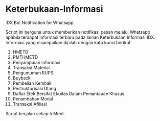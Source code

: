 # Keterbukaan-Informasi
IDX Bot Notification for Whatsapp

Script ini berguna untuk memberikan notifikasi pesan melalui Whatsapp apabila terdapat informasi terbaru pada laman Keterbukaan Informasi IDX. Informasi yang disampaikan dipilah dengan kata kunci berikut:
1. HMETD
2. PMTHMETD
3. Penyampaian Informasi
4. Transaksi Material
5. Pengumuman RUPS
6. Buyback
7. Pembelian Kembali
8. Restrukturisasi Utang
9. Daftar Efek Bersifat Ekuitas Dalam Pemantauan Khusus
10. Penambahan Modal
11. Transaksi Afiliasi

Script berjalan setiap 5 Menit

